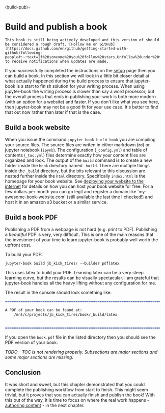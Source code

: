 (build-pub)=
# Build and publish a book

```{warning}
This book is still being actively developed and this version of should be considered a rough draft. [Follow me on GitHub](https://docs.github.com/en/github/getting-started-with-github/following-people#:~:text=If%20someone%20you%20follow%20stars,Unfollow%20under%20their%20profile%20image.) to receive notifications when updates are made.  
```

If you successfully completed the instructions on the [setup](setup) page then you can build a book. In this section we will look in a little bit closer detail at what actually happened during the build process to ensure that jupyter-book is a start to finish solution for your writing process. When using jupyter-book the writing process is slower than say a word processor, but the overall process that ends in publishing your work is both more modern (with an option for a website) and faster. If you don't like what you see here, then jupyter-book may not be a good fit for your use case. It's better to find that out now rather than later if that is the case.

## Build a book website
When you issue the command `jupyter-book build book` you are compiling your source files. The source files are writen in either markdown (`md`) or jupyter notebook (`ipynb`).  The configuration (`_config.yml`) and table of contents (`_toc.yml`) files determine exactly how your content files are organized and look. The output of the `build` command is to create a new folder inside the `book` directory named `_build`. There are multiple things inside the `_build` directory, but the bits relevant to this discussion are nested further inside the `html` directory. Specifically `index.html` is the homepage for your book website. See [deploying your website to the internet](gh-actions) for details on how you can host your book website for free. For a few dollars per month you can go legit and register a domain like 'my-awesome-book-website.com' (still available the last time I checked!) and host it in an amazon s3 bucket or a similar service.

## Build a book PDF
Publishing a PDF from a webpage is not hard (e.g. print to PDF). Publishing a *beautiful* PDF is very, very difficult. This is one of the main reasons that the investment of your time to learn jupyter-book is probably well worth the upfront cost. 

To build your PDF: 

```
jupyter-book build jb_kick_tires/ --builder pdflatex
```

This uses latex to build your PDF. Learning latex can be a very steep learning curve, but the results can be visually spectacular. I am grateful that jupyter-book handles all the heavy lifting without any configuration for me.

The result in the console should look something like:

```md
===============================================================================

A PDF of your book can be found at:
    /mnt/c/projects/jb_kick_tires/book/_build/latex


===============================================================================
```

If you open the `book.pdf` file in the listed directory then you should see the PDF version of your book. 

*TODO - TOC is not rendering properly. Subsections are major sections and some major sections are missing.*

## Conclusion
It was short and sweet, but this chapter demonstrated that you could complete the publishing workflow from start to finish. This might seem trivial, but it proves that you can actually finish and publish the book! With this out of the way, it is time to focus on where the real work happens - [authoring content](content) - in the next chapter.